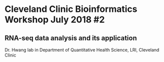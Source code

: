 # Cleveland Clinic Bioinformatics Workshop July 2018 #2

## RNA-seq data analysis and its application

Dr. Hwang lab in Department of Quantitative Health Science, LRI, Cleveland Clinic